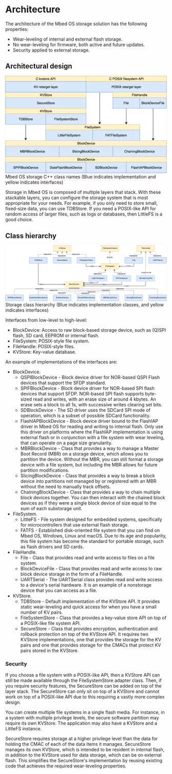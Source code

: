 <h1 id="storage-tech">Architecture</h1>

The architecture of the Mbed OS storage solution has the following properties:

- Wear-leveling of internal and external flash storage.
- No wear-leveling for firmware, both active and future updates.
- Security applied to external storage.

## Architectural design

<span class="images">![](../../images/storagearch.png)<span>Mbed OS storage C++ class names (Blue indicates implementation and yellow indicates interfaces)</span></span>

Storage in Mbed OS is composed of multiple layers that stack. With these stackable layers, you can configure the storage system that is most appropriate for your needs. For example, if you only need to store small, fixed-size data, you can use TDBStore. If you need a POSIX-like API for random access of larger files, such as logs or databases, then LittleFS is a good choice.

## Class hierarchy

<span class="images">![](../../images/storageclasshierarchy.png)<span>Storage class hierarchy (Blue indicates implementation classes, and yellow indicates interfaces)</span></span>

Interfaces from low-level to high-level:

- BlockDevice: Access to raw block-based storage device, such as (Q)SPI flash, SD card, EEPROM or internal flash.
- FileSystem: POSIX-style file system.
- FileHandle: POSIX-style files.
- KVStore: Key-value database.

An example of implementations of the interfaces are:

- BlockDevice.
   - QSPIBlockDevice - Block device driver for NOR-based QSPI Flash devices that support the SFDP standard.
   - SPIFBlockDevice - Block device driver for NOR-based SPI flash devices that support SFDP. NOR-based SPI flash supports byte-sized read and writes, with an erase size of around 4 kbytes. An erase sets a block to all 1s, with successive writes clearing set bits.
   - SDBlockDevice - The SD driver uses the SDCard SPI mode of operation, which is a subset of possible SDCard functionality.
   - FlashIAPBlockDevice - Block device driver bound to the FlashIAP driver in Mbed OS for reading and writing to internal flash. Only use this driver on platforms where the FlashIAP implementation is using external flash or in conjunction with a file system with wear leveling, that can operate on a page size granularity.
   - MBRBlockDevice - Class that provides a way to manage a Master Boot Record (MBR) on a storage device, which allows you to partition the device. Without the MBR, you can still format a storage device with a file system, but including the MBR allows for future partition modifications.
   - SlicingBlockDevice - Class that provides a way to break a block device into partitions not managed by or registered with an MBR without the need to manually track offsets.
   - ChainingBlockDevice - Class that provides a way to chain multiple block devices together. You can then interact with the chained block devices as if they were a single block device of size equal to the sum of each substorage unit.
- FileSystem.
   - LittleFS - File system designed for embedded systems, specifically for microcontrollers that use external flash storage.
   - FATFS - Established disk-oriented file system that you can find on Mbed OS, Windows, Linux and macOS. Due to its age and popularity, this file system has become the standard for portable storage, such as flash drivers and SD cards.
- FileHandle.
   - File - Class that provides read and write access to files on a file system.
   - BlockDeviceFile - Class that provides read and write access to raw block device storage in the form of a FileHandle.
   - UARTSerial - The UARTSerial class provides read and write access to a device's serial hardware. It is an example of a nonstorage device that you can access as a file.
- KVStore.
   - TDBStore - Default implementation of the KVStore API. It provides static wear-leveling and quick access for when you have a small number of KV pairs.
   - FileSystemStore - Class that provides a key-value store API on top of a POSIX-like file system API.
   - SecureStore - Class that provides encryption, authentication and rollback protection on top of the KVStore API. It requires two KVStore implementations, one that provides the storage for the KV pairs and one that provides storage for the CMACs that protect KV pairs stored in the KVStore.

### Security

If you choose a file system with a POSIX-like API, then a KVStore API can still be made available through the FileSystemStore adapter class. Then, if you require security features, the SecureStore can be added on top of the layer stack. The SecureStore can only sit on top of a KVStore and cannot work on top of a POSIX-like API due to this requiring a vastly more complex design.

You can create multiple file systems in a single flash media. For instance, in a system with multiple privilege levels, the secure software partition may require its own KVStore. The application may also have a KVStore and a LittleFS instance.

SecureStore requires storage at a higher privilege level than the data for holding the CMAC of each of the data items it manages. SecureStore manages its own KVStore, which is intended to be resident in internal flash, in addition to the KVStore used for data storage, which can be on external flash. This simplifies the SecureStore's implementation by reusing existing code that achieves the required wear-leveling properties.
